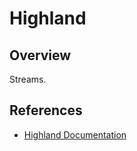 # Highland

## Overview

Streams.

## References

- [Highland Documentation](https://caolan.github.io/highland/)